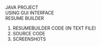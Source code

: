 JAVA PROJECT <br/>
USING GUI INTERFACE <br/>
RESUME BUILDER <br/>
1. RESUMEBUILDER CODE (IN TEXT FILE) <br/>
2. SOURCE CODE <br/>
3. SCREENSHOTS <br/>
